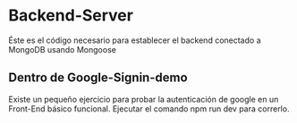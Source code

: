 # Backend-Server

Éste es el código necesario para establecer el backend conectado a MongoDB usando Mongoose

## Dentro de Google-Signin-demo
Existe un pequeño ejercicio para probar la autenticación de google en un Front-End básico funcional.
Ejecutar el comando npm run dev para correrlo.